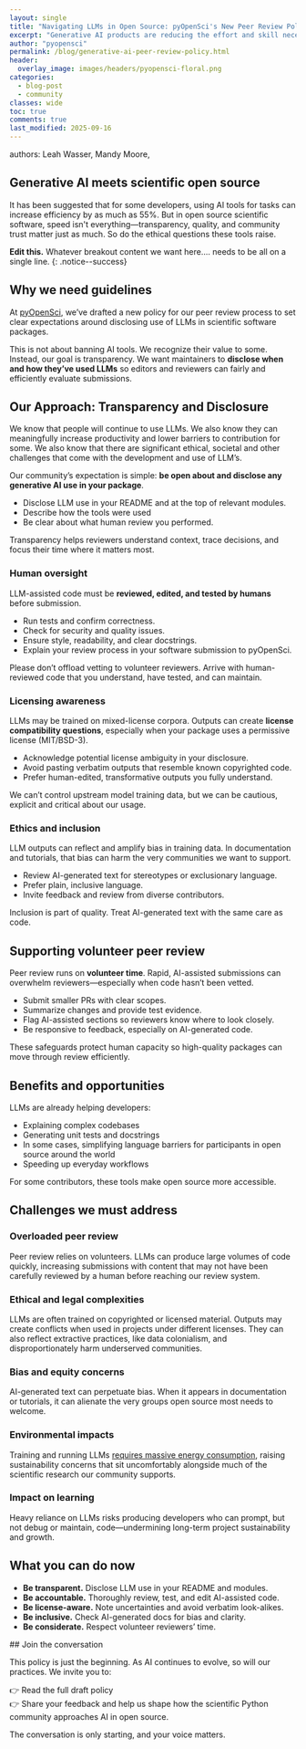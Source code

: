 ```yaml
---
layout: single
title: "Navigating LLMs in Open Source: pyOpenSci's New Peer Review Policy"
excerpt: "Generative AI products are reducing the effort and skill necessary to generate large amounts of code, which in some cases is causing a strain  on volunteer peer review programs like ours. Learn about pyOpenSci's policy on generative AI in peer review in this blog post."
author: "pyopensci"
permalink: /blog/generative-ai-peer-review-policy.html
header:
  overlay_image: images/headers/pyopensci-floral.png
categories:
  - blog-post
  - community
classes: wide
toc: true
comments: true
last_modified: 2025-09-16
---
```


authors: Leah Wasser, Mandy Moore, 

## Generative AI meets scientific open source

It has been suggested that for some developers, using AI tools for tasks can increase efficiency by as much as 55%. But in open source scientific software, speed isn't everything—transparency, quality, and community trust matter just as much. So do the ethical questions these tools raise.

**Edit this.** Whatever breakout content we want here.... needs to be all on a single line. 
{: .notice--success}


## Why we need guidelines

At [pyOpenSci](https://www.pyopensci.org/), we’ve drafted a new policy for our peer review process to set clear expectations around disclosing use of LLMs in scientific software packages.

This is not about banning AI tools. We recognize their value to some. Instead, our goal is transparency. We want maintainers to **disclose when and how they’ve used LLMs** so editors and reviewers can fairly and efficiently evaluate submissions.

## Our Approach: Transparency and Disclosure

We know that people will continue to use LLMs. We also know they can meaningfully increase productivity and lower barriers to contribution for some. We also know that there are significant ethical, societal and other challenges that come with the development and use of LLM’s. 

Our community’s expectation is simple: **be open about and disclose any generative AI use in your package**.

* Disclose LLM use in your README and at the top of relevant modules.  
* Describe how the tools were used   
* Be clear about what human review you performed.

Transparency helps reviewers understand context, trace decisions, and focus their time where it matters most.

### Human oversight

LLM-assisted code must be **reviewed, edited, and tested by humans** before submission.

* Run tests and confirm correctness.  
* Check for security and quality issues.  
* Ensure style, readability, and clear docstrings.  
* Explain your review process in your software submission to pyOpenSci.

Please don’t offload vetting to volunteer reviewers. Arrive with human-reviewed code that you understand, have tested, and can maintain.

### Licensing awareness

LLMs may be trained on mixed-license corpora. Outputs can create **license compatibility questions**, especially when your package uses a permissive license (MIT/BSD-3).

* Acknowledge potential license ambiguity in your disclosure.  
* Avoid pasting verbatim outputs that resemble known copyrighted code.  
* Prefer human-edited, transformative outputs you fully understand.

We can’t control upstream model training data, but we can be cautious, explicit and critical about our usage.

### Ethics and inclusion

LLM outputs can reflect and amplify bias in training data. In documentation and tutorials, that bias can harm the very communities we want to support.

* Review AI-generated text for stereotypes or exclusionary language.  
* Prefer plain, inclusive language.  
* Invite feedback and review from diverse contributors.

Inclusion is part of quality. Treat AI-generated text with the same care as code.

## Supporting volunteer peer review

Peer review runs on **volunteer time**. Rapid, AI-assisted submissions can overwhelm reviewers—especially when code hasn’t been vetted.

* Submit smaller PRs with clear scopes.  
* Summarize changes and provide test evidence.  
* Flag AI-assisted sections so reviewers know where to look closely.  
* Be responsive to feedback, especially on AI-generated code.

These safeguards protect human capacity so high-quality packages can move through review efficiently.

## Benefits and opportunities

LLMs are already helping developers:

* Explaining complex codebases  
* Generating unit tests and docstrings  
* In some cases, simplifying language barriers for participants in open source around the world  
* Speeding up everyday workflows

For some contributors, these tools make open source more accessible.

## Challenges we must address

### Overloaded peer review

Peer review relies on volunteers. LLMs can produce large volumes of code quickly, increasing submissions with content that may not have been carefully reviewed by a human before reaching our review system.

### Ethical and legal complexities

LLMs are often trained on copyrighted or licensed material. Outputs may create conflicts when used in projects under different licenses. They can also reflect extractive practices, like data colonialism, and disproportionately harm underserved communities.

### Bias and equity concerns

AI-generated text can perpetuate bias. When it appears in documentation or tutorials, it can alienate the very groups open source most needs to welcome.

### Environmental impacts

Training and running LLMs [requires massive energy consumption](https://www.technologyreview.com/2019/06/06/239031/training-a-single-ai-model-can-emit-as-much-carbon-as-five-cars-in-their-lifetimes/), raising sustainability concerns that sit uncomfortably alongside much of the scientific research our community supports.

### Impact on learning

Heavy reliance on LLMs risks producing developers who can prompt, but not debug or maintain, code—undermining long-term project sustainability and growth.

## What you can do now 

* **Be transparent.** Disclose LLM use in your README and modules.  
* **Be accountable.** Thoroughly review, test, and edit AI-assisted code.  
* **Be license-aware.** Note uncertainties and avoid verbatim look-alikes.  
* **Be inclusive.** Check AI-generated docs for bias and clarity.  
* **Be considerate.** Respect volunteer reviewers’ time.


<div class="notice" markdown="1"> 
## Join the conversation

This policy is just the beginning. As AI continues to evolve, so will our practices. We invite you to:

👉 Read the full draft policy  
👉 Share your feedback and help us shape how the scientific Python community approaches AI in open source.

The conversation is only starting, and your voice matters.
</div>
